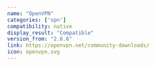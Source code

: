 ```yaml
---
name: "OpenVPN​"
categories: ['vpn']
compatibility: native
display_result: "Compatible"
version_from: "2.6.6"
link: https://openvpn.net/community-downloads/
icon: openvpn.svg
---
```


